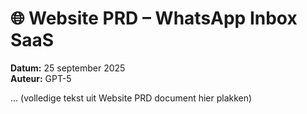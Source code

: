 # 🌐 Website PRD – WhatsApp Inbox SaaS
**Datum:** 25 september 2025  
**Auteur:** GPT-5

... (volledige tekst uit Website PRD document hier plakken)
